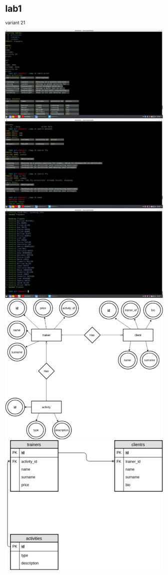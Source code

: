 # lab1

variant 21

![](.assets/bdlab1_1.jpg)
![](.assets/bdlab1_2.jpg)
![](.assets/bdlab1_3.jpg)
![](.assets/erd.png)
![](.assets/schema.png)
